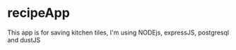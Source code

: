# recipeApp
This app is for saving kitchen tiles, I'm using NODEjs, expressJS, postgresql and dustJS
